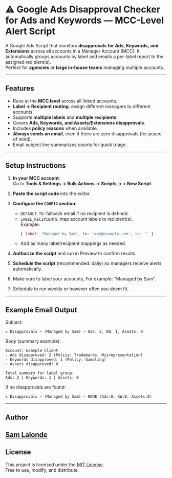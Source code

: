 # ⚠ Google Ads Disapproval Checker for Ads and Keywords — MCC-Level Alert Script

A Google Ads Script that monitors **disapprovals for Ads, Keywords, and Extensions** across all accounts in a Manager Account (MCC).
It automatically groups accounts by label and emails a per-label report to the assigned recipient(s).  
Perfect for **agencies** or **large in-house teams** managing multiple accounts.

---

## Features
- Runs at the **MCC level** across all linked accounts.
- **Label → Recipient routing**: assign different managers to different accounts.
- Supports **multiple labels** and **multiple recipients**.
- Covers **Ads, Keywords, and Assets/Extensions disapprovals**.
- Includes **policy reasons** when available.
- **Always sends an email**, even if there are zero disapprovals (for peace of mind).
- Email subject line summarizes counts for quick triage.

---

## Setup Instructions
1. **In your MCC account**:  
   Go to **Tools & Settings → Bulk Actions → Scripts → + New Script**.

2. **Paste the script code** into the editor.

3. **Configure the `CONFIG` section**:
   - `DEFAULT_TO`: fallback email if no recipient is defined.
   - `LABEL_RECIPIENTS`: map account labels to recipient(s).  
     Example:
     ```javascript
     { label: 'Managed by Sam', to: 'sam@example.com', cc: '' }
     ```
   - Add as many label/recipient mappings as needed.

4. **Authorize the script** and run in Preview to confirm results.

5. **Schedule the script** (recommended: daily) so managers receive alerts automatically.

6. Make sure to label your accounts, For example: "Managed by Sam".

7. Schedule to run weekly or however often you deem fit.

---

## Example Email Output
Subject:
```
⚠ Disapprovals — (Managed by Sam) — Ads: 2, KW: 1, Assets: 0
```

Body (summary example):
```
Account: Example Client
- Ads disapproved: 2 (Policy: Trademarks, Misrepresentation)
- Keywords disapproved: 1 (Policy: Gambling)
- Assets disapproved: 0

Total summary for label group:
Ads: 2 | Keywords: 1 | Assets: 0
```

If no disapprovals are found:
```
⚠ Disapprovals — (Managed by Sam) — NONE (Ads:0, KW:0, Assets:0)
```

---

## Author
[Sam Lalonde](https://www.linkedin.com/in/samlalonde/)  
---

## License
This project is licensed under the [MIT License](https://opensource.org/licenses/MIT).  
Free to use, modify, and distribute.
